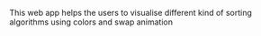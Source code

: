 This web app helps the users to visualise different kind of sorting algorithms using colors and swap animation
